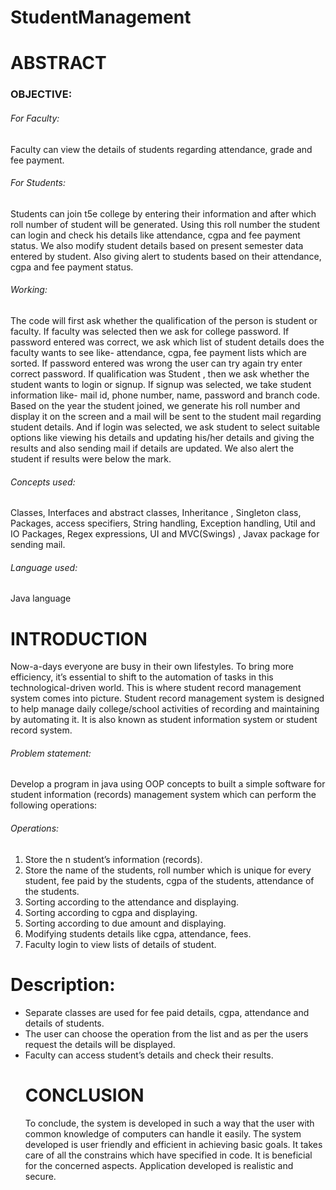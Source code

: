 # StudentManagement
<h1>ABSTRACT</h1>
<h3>OBJECTIVE:</h3>
<h6>For Faculty:</h6>
Faculty can view the details of students regarding attendance, grade and fee payment.
<h6>For Students:</h6>
Students can join t5e college by entering their information and after which roll number of student will be generated.
Using this roll number the student can login and check his details like attendance, cgpa and fee payment status. We also modify student details based on present semester data entered by student.
Also giving alert to students based on their attendance, cgpa and fee payment status.
<h6>Working:</h6>
The code will first ask whether the qualification of the person is student or faculty. If faculty was selected then we ask for college password. If password entered was correct, we ask which list of student details does the faculty wants to see like- attendance, cgpa, fee payment lists which are sorted. If password entered was wrong the user can try again try enter correct password.
If qualification was Student , then we ask whether the student wants to login or signup. If signup was selected, we take student information like- mail id, phone number, name, password and branch code. Based 
on the year the student joined, we generate his roll number and display it on the screen and a mail will be sent to the student mail regarding student details. And if login was selected, we ask student to select suitable options like viewing his details and updating his/her details and giving the results and also sending mail if details are updated. We also alert the student if results were below the mark.
<h6>Concepts used:</h6>
Classes, Interfaces and abstract classes, Inheritance , Singleton class, Packages, access specifiers, String handling, Exception handling, Util and IO Packages, Regex expressions, UI and MVC(Swings) , Javax package  for sending mail.
<h6>Language used:</h6> Java language

<h1>INTRODUCTION</h1>
Now-a-days everyone are busy in their own lifestyles. To bring more efficiency, it’s essential to shift to the automation of tasks in this technological-driven world. This is where student record management system comes into picture.
Student record management system is designed to help manage daily college/school activities of recording and maintaining by automating it. It is also known as student information system or student record system.
<h6>Problem statement:</h6>
Develop a program in java using OOP concepts to built a simple software for student information (records) management system which can perform the following operations:
<h6>Operations:</h6>
<ol type="1">
  <li>Store the n student’s information (records).</li>
  <li>Store the name of the students, roll number which is unique for every student, fee paid by the students, cgpa of the students, attendance of the students.</li>
  <li>Sorting according to the attendance and displaying.</li>
  <li>Sorting according to cgpa and displaying.</li>
  <li>Sorting according to due amount and displaying.</li>
  <li>Modifying students details like cgpa, attendance, fees.</li>
  <li>Faculty login to view lists of details of student.</li>
 </ol>

<h1>Description:</h1>
<ul>
  <li>Separate classes are used for fee paid details, cgpa, attendance and details of students.</li>
  <li>The user can choose the operation from the list and as per the users request the details will be displayed.</li>
  <li>Faculty can access student’s details and check their results.</li>
</ui>

<h1>CONCLUSION</h1>
To conclude, the system is developed in such a way that the user with common knowledge of computers can handle it easily. The system developed is user friendly and efficient in achieving basic goals. It takes care of all the constrains which have specified in code. It is beneficial for the concerned aspects. Application developed is realistic and secure.
